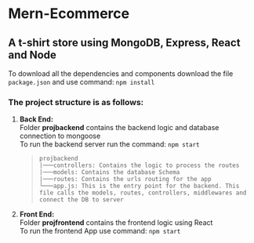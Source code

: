 # Mern-Ecommerce

## A t-shirt store using MongoDB, Express, React and Node

To download all the dependencies and components download the file `package.json` and use command: `npm install`

### The project structure is as follows:

1. **Back End:**  
   Folder **projbackend** contains the backend logic and database connection to mongoose  
   To run the backend server run the command: `npm start`

   > ```
   > projbackend
   > |───controllers: Contains the logic to process the routes
   > |───models: Contains the database Schema
   > |───routes: Contains the urls routing for the app
   > └───app.js: This is the entry point for the backend. This file calls the models, routes, controllers, middlewares and connect the DB to server
   > ```

2. **Front End:**  
   Folder **projfrontend** contains the frontend logic using React  
   To run the frontend App use command: `npm start`
